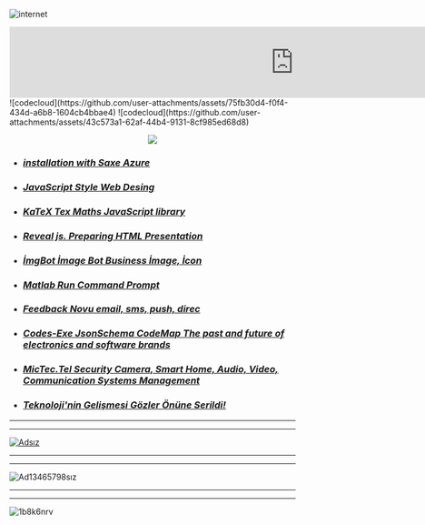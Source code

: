 ![internet](https://github.com/user-attachments/assets/44452231-114c-45f1-944e-e6d92a66a7db)
<iframe src="https://github.com/sponsors/BraverClient/card" title="Sponsor BraverClient" height="125" width="1000" style="border: 0;"></iframe>
![codecloud](https://github.com/user-attachments/assets/75fb30d4-f0f4-434d-a6b8-1604cb4bbae4)
![codecloud](https://github.com/user-attachments/assets/43c573a1-62af-44b4-9131-8cf985ed68d8)
<p align="center">
  <a href="https://github.com/actions/javascript-action/actions"><img src="https://github.com/user-attachments/assets/b675b2c3-b678-4988-9d99-90b0aa250836"></a>
 </p>

- ### ***[installation with Saxe Azure](https://braverclient.github.io/SaxeAzure/)***
- ### ***[JavaScript Style Web Desing](https://braverclient.github.io/standard-16.0.4/)***
- ### ***[KaTeX Tex Maths JavaScript library](https://braverclient.github.io/KaTeX/)***
- ### ***[Reveal js. Preparing HTML Presentation](https://braverclient.github.io/reveal.js/)***
- ### ***[İmgBot İmage Bot Business İmage, İcon](https://braverclient.github.io/imgBot/)***
- ### ***[Matlab Run Command Prompt](https://braverclient.github.io/run-command/)***
- ### ***[Feedback Novu  email, sms, push, direc](https://braverclient.github.io/novu/)***
- ### ***[Codes-Exe JsonSchema CodeMap The past and future of electronics and software brands](https://braverclient.github.io/Kod-Dosyalari/)***
- ### ***[MicTec.Tel Security Camera, Smart Home, Audio, Video, Communication Systems Management](https://mictec.tel)***
- ### ***[Teknoloji'nin Gelişmesi Gözler Önüne Serildi!](https://braverclient.com/about)***
-------------------------------------------------------------------------------------------------------------------------------------------------------------------------
----------
[![Adsız](https://github.com/user-attachments/assets/98b5bc0a-c5ae-403c-8f48-b9b72bb623d1)](https://starteknoloji.github.io/Starnet/)

-------------------------------------------------------------------------------------------------------------------------------------------------------------------------
----------
![Ad13465798sız](https://github.com/user-attachments/assets/667e9380-d94f-42c2-8a64-f51dd283a861)

-------------------------------------------------------------------------------------------------------------------------------------------------------------------------
----------
![1b8k6nrv](https://github.com/user-attachments/assets/c7bb6714-7ca3-42be-a941-4a8b41167510)
